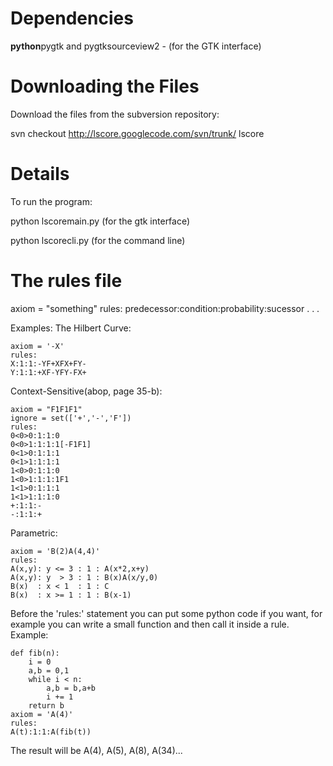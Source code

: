 # Dependencies #
**python**pygtk and pygtksourceview2 - (for the GTK interface)

# Downloading the Files #
Download the files from the subversion repository:

svn checkout http://lscore.googlecode.com/svn/trunk/ lscore

# Details #
To run the program:

python lscoremain.py (for the gtk interface)

python lscorecli.py (for the command line)

# The rules file #

<python code>
axiom = "something"
rules:
predecessor:condition:probability:sucessor
.
.
.

Examples:
The Hilbert Curve:
```
axiom = '-X'
rules:
X:1:1:-YF+XFX+FY-
Y:1:1:+XF-YFY-FX+
```
Context-Sensitive(abop, page 35-b):

```
axiom = "F1F1F1"
ignore = set(['+','-','F'])
rules:
0<0>0:1:1:0
0<0>1:1:1:1[-F1F1]
0<1>0:1:1:1
0<1>1:1:1:1
1<0>0:1:1:0
1<0>1:1:1:1F1
1<1>0:1:1:1
1<1>1:1:1:0
+:1:1:-
-:1:1:+
```
Parametric:
```
axiom = 'B(2)A(4,4)'
rules:
A(x,y): y <= 3 : 1 : A(x*2,x+y)
A(x,y): y  > 3 : 1 : B(x)A(x/y,0)
B(x)  : x < 1  : 1 : C
B(x)  : x >= 1 : 1 : B(x-1)
```

Before the 'rules:' statement you can put some python code if you want,
for example you can write a small function and then call it inside a
rule. Example:
```
def fib(n):
	i = 0
	a,b = 0,1
	while i < n:
		a,b = b,a+b
		i += 1
	return b
axiom = 'A(4)'
rules:
A(t):1:1:A(fib(t))
```
The result will be A(4), A(5), A(8), A(34)...